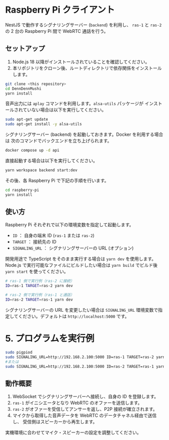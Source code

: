 # Raspberry Pi クライアント

NestJS で動作するシグナリングサーバー (`backend`) を利用し、
`ras-1` と `ras-2` の 2 台の Raspberry Pi 間で WebRTC 通話を行う。

## セットアップ

1. Node.js 18 以降がインストールされていることを確認してください。
2. 本リポジトリをクローン後、ルートディレクトリで依存関係をインストールします。

```bash
git clone <this repository>
cd DennDennMushi
yarn install
```

音声出力には `aplay` コマンドを利用します。`alsa-utils` パッケージが
インストールされていない場合は以下を実行してください。

```bash
sudo apt-get update
sudo apt-get install -y alsa-utils
```

シグナリングサーバー (backend) を起動しておきます。Docker を利用する場合は
次のコマンドでバックエンドを立ち上げられます。

```bash
docker compose up -d api
```

直接起動する場合は以下を実行してください。

```bash
yarn workspace backend start:dev
```

その後、各 Raspberry Pi で下記の手順を行います。

```bash
cd raspberry-pi
yarn install
```

## 使い方

Raspberry Pi それぞれで以下の環境変数を指定して起動します。

- `ID` ： 自身の端末 ID (`ras-1` または `ras-2`)
- `TARGET` ： 接続先の ID
- `SIGNALING_URL` ： シグナリングサーバーの URL (オプション)

開発用途で TypeScript をそのまま実行する場合は `yarn dev` を使用します。
Node.js で実行可能なファイルにビルドしたい場合は
`yarn build` でビルド後 `yarn start` を使ってください。

```bash
# ras-1 側で実行例（ras-2 に接続）
ID=ras-1 TARGET=ras-2 yarn dev

# ras-2 側で実行例（ras-1 と通話）
ID=ras-2 TARGET=ras-1 yarn dev
```

シグナリングサーバーの URL を変更したい場合は `SIGNALING_URL`
環境変数で指定してください。デフォルトは `http://localhost:5000` です。

# 5. プログラムを実行例

```bash
sudo pigpiod
sudo SIGNALING_URL=http://192.168.2.100:5000 ID=ras-1 TARGET=ras-2 yarn dev
#または
sudo SIGNALING_URL=http://192.168.2.100:5000 ID=ras-2 TARGET=ras-1 yarn dev
```

## 動作概要

1. WebSocket でシグナリングサーバーへ接続し、自身の ID を登録します。
2. `ras-1` がイニシエータとなり WebRTC のオファーを送信します。
3. `ras-2` がオファーを受信してアンサーを返し、P2P 接続が確立されます。
4. マイクから取得した音声データを WebRTC のデータチャネル経由で送信し、
   受信側はスピーカーから再生します。

実機環境に合わせてマイク・スピーカーの設定を調整してください。
